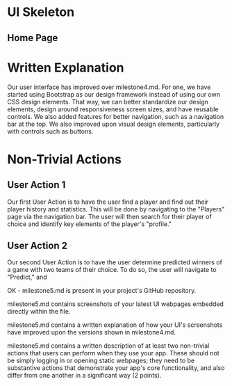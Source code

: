 # UI Skeleton
## Home Page

# Written Explanation
Our user interface has improved over milestone4.md. For one, we have started using Bootstrap as our design framework instead of using our own CSS design elements. That way, we can better standardize our design elements, design around responsiveness screen sizes, and have reusable controls. We also added features for better navigation, such as a navigation bar at the top. We also improved upon visual design elements, particularly with controls such as buttons.

# Non-Trivial Actions
## User Action 1
Our first User Action is to have the user find a player and find out their player history and statistics. This will be done by navigating to the "Players" page via the navigation bar. The user will then search for their player of choice and identify key elements of the player's "profile."

## User Action 2
Our second User Action is to have the user determine predicted winners of a game with two teams of their choice. To do so, the user will navigate to "Predict," and 



OK - milestone5.md is present in your project's GitHub repository.

milestone5.md contains screenshots of your latest UI webpages embedded directly within the file.

milestone5.md contains a written explanation of how your UI's screenshots have improved upon the versions shown in milestone4.md.

milestone5.md contains a written description of at least two non-trivial actions that users can perform when they use your app. These should not be simply logging in or opening static webpages; they need to be substantive actions that demonstrate your app's core functionality, and also differ from one another in a significant way (2 points).
